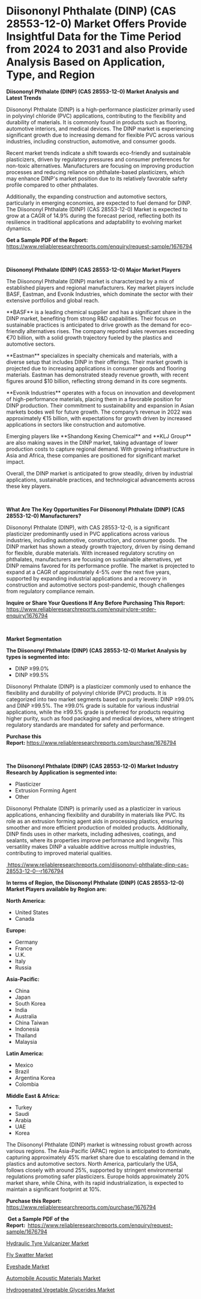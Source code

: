 <p><h1>Diisononyl Phthalate (DINP) (CAS 28553-12-0) Market Offers Provide Insightful Data for the Time Period from 2024 to 2031 and also Provide Analysis Based on Application, Type, and Region</h1></p><p><strong>Diisononyl Phthalate (DINP) (CAS 28553-12-0) Market Analysis and Latest Trends</strong></p>
<p><p>Diisononyl Phthalate (DINP) is a high-performance plasticizer primarily used in polyvinyl chloride (PVC) applications, contributing to the flexibility and durability of materials. It is commonly found in products such as flooring, automotive interiors, and medical devices. The DINP market is experiencing significant growth due to increasing demand for flexible PVC across various industries, including construction, automotive, and consumer goods.</p><p>Recent market trends indicate a shift towards eco-friendly and sustainable plasticizers, driven by regulatory pressures and consumer preferences for non-toxic alternatives. Manufacturers are focusing on improving production processes and reducing reliance on phthalate-based plasticizers, which may enhance DINP's market position due to its relatively favorable safety profile compared to other phthalates.</p><p>Additionally, the expanding construction and automotive sectors, particularly in emerging economies, are expected to fuel demand for DINP. The Diisononyl Phthalate (DINP) (CAS 28553-12-0) Market is expected to grow at a CAGR of 14.9% during the forecast period, reflecting both its resilience in traditional applications and adaptability to evolving market dynamics.</p></p>
<p><strong>Get a Sample PDF of the Report:&nbsp;</strong> <a href="https://www.reliableresearchreports.com/enquiry/request-sample/1676794?utm_campaign=31&utm_medium=2&utm_source=Github&utm_content=ia&utm_term=29102024&utm_id=diisononyl-phthalate-dinp-cas-28553-12-0">https://www.reliableresearchreports.com/enquiry/request-sample/1676794</a></p>
<p>&nbsp;</p>
<p><strong>Diisononyl Phthalate (DINP) (CAS 28553-12-0) Major Market Players</strong></p>
<p><p>The Diisononyl Phthalate (DINP) market is characterized by a mix of established players and regional manufacturers. Key market players include BASF, Eastman, and Evonik Industries, which dominate the sector with their extensive portfolios and global reach.</p><p>**BASF** is a leading chemical supplier and has a significant share in the DINP market, benefiting from strong R&D capabilities. Their focus on sustainable practices is anticipated to drive growth as the demand for eco-friendly alternatives rises. The company reported sales revenues exceeding €70 billion, with a solid growth trajectory fueled by the plastics and automotive sectors.</p><p>**Eastman** specializes in specialty chemicals and materials, with a diverse setup that includes DINP in their offerings. Their market growth is projected due to increasing applications in consumer goods and flooring materials. Eastman has demonstrated steady revenue growth, with recent figures around $10 billion, reflecting strong demand in its core segments.</p><p>**Evonik Industries** operates with a focus on innovation and development of high-performance materials, placing them in a favorable position for DINP production. Their commitment to sustainability and expansion in Asian markets bodes well for future growth. The company’s revenue in 2022 was approximately €15 billion, with expectations for growth driven by increased applications in sectors like construction and automotive.</p><p>Emerging players like **Shandong Kexing Chemical** and **KLJ Group** are also making waves in the DINP market, taking advantage of lower production costs to capture regional demand. With growing infrastructure in Asia and Africa, these companies are positioned for significant market impact.</p><p>Overall, the DINP market is anticipated to grow steadily, driven by industrial applications, sustainable practices, and technological advancements across these key players.</p></p>
<p>&nbsp;</p>
<p><strong>What Are The Key Opportunities For Diisononyl Phthalate (DINP) (CAS 28553-12-0) Manufacturers?</strong></p>
<p><p>Diisononyl Phthalate (DINP), with CAS 28553-12-0, is a significant plasticizer predominantly used in PVC applications across various industries, including automotive, construction, and consumer goods. The DINP market has shown a steady growth trajectory, driven by rising demand for flexible, durable materials. With increased regulatory scrutiny on phthalates, manufacturers are focusing on sustainable alternatives, yet DINP remains favored for its performance profile. The market is projected to expand at a CAGR of approximately 4-5% over the next five years, supported by expanding industrial applications and a recovery in construction and automotive sectors post-pandemic, though challenges from regulatory compliance remain.</p></p>
<p><strong>Inquire or Share Your Questions If Any Before Purchasing This Report:</strong> <a href="https://www.reliableresearchreports.com/enquiry/pre-order-enquiry/1676794?utm_campaign=31&utm_medium=2&utm_source=Github&utm_content=ia&utm_term=29102024&utm_id=diisononyl-phthalate-dinp-cas-28553-12-0">https://www.reliableresearchreports.com/enquiry/pre-order-enquiry/1676794</a></p>
<p>&nbsp;</p>
<p><strong>Market Segmentation</strong></p>
<p><strong>The Diisononyl Phthalate (DINP) (CAS 28553-12-0) Market Analysis by types is segmented into:</strong></p>
<p><ul><li>DINP ≥99.0%</li><li>DINP ≥99.5%</li></ul></p>
<p><p>Diisononyl Phthalate (DINP) is a plasticizer commonly used to enhance the flexibility and durability of polyvinyl chloride (PVC) products. It is categorized into two market segments based on purity levels: DINP ≥99.0% and DINP ≥99.5%. The ≥99.0% grade is suitable for various industrial applications, while the ≥99.5% grade is preferred for products requiring higher purity, such as food packaging and medical devices, where stringent regulatory standards are mandated for safety and performance.</p></p>
<p><strong>Purchase this Report:&nbsp;</strong><a href="https://www.reliableresearchreports.com/purchase/1676794?utm_campaign=31&utm_medium=2&utm_source=Github&utm_content=ia&utm_term=29102024&utm_id=diisononyl-phthalate-dinp-cas-28553-12-0">https://www.reliableresearchreports.com/purchase/1676794</a></p>
<p>&nbsp;</p>
<p><strong>The Diisononyl Phthalate (DINP) (CAS 28553-12-0) Market Industry Research by Application is segmented into:</strong></p>
<p><ul><li>Plasticizer</li><li>Extrusion Forming Agent</li><li>Other</li></ul></p>
<p><p>Diisononyl Phthalate (DINP) is primarily used as a plasticizer in various applications, enhancing flexibility and durability in materials like PVC. Its role as an extrusion forming agent aids in processing plastics, ensuring smoother and more efficient production of molded products. Additionally, DINP finds uses in other markets, including adhesives, coatings, and sealants, where its properties improve performance and longevity. This versatility makes DINP a valuable additive across multiple industries, contributing to improved material qualities.</p></p>
<p><a href="https://www.reliableresearchreports.com/diisononyl-phthalate-dinp-cas-28553-12-0--r1676794?utm_campaign=31&utm_medium=2&utm_source=Github&utm_content=ia&utm_term=29102024&utm_id=diisononyl-phthalate-dinp-cas-28553-12-0">&nbsp;https://www.reliableresearchreports.com/diisononyl-phthalate-dinp-cas-28553-12-0--r1676794</a></p>
<p><strong>In terms of Region, the Diisononyl Phthalate (DINP) (CAS 28553-12-0) Market Players available by Region are:</strong></p>
<p>
    <p> <strong> North America: </strong>
        <ul>
            <li>United States</li>
            <li>Canada</li>
        </ul>
        </p> 
    <p> <strong> Europe: </strong>
        <ul>
            <li>Germany</li>
            <li>France</li>
            <li>U.K.</li>
            <li>Italy</li>
            <li>Russia</li>
        </ul>
        </p> 
    <p> <strong> Asia-Pacific: </strong>
        <ul>
            <li>China</li>
            <li>Japan</li>
            <li>South Korea</li>
            <li>India</li>
            <li>Australia</li>
            <li>China Taiwan</li>
            <li>Indonesia</li>
            <li>Thailand</li>
            <li>Malaysia</li>
        </ul>
        </p> 
    <p> <strong> Latin America: </strong>
        <ul>
            <li>Mexico</li>
            <li>Brazil</li>
            <li>Argentina Korea</li>
            <li>Colombia</li>
        </ul>
        </p> 
    <p> <strong> Middle East & Africa: </strong>
        <ul>
            <li>Turkey</li>
            <li>Saudi</li>
            <li>Arabia</li>
            <li>UAE</li>
            <li>Korea</li>
        </ul>
    </p>
    </p>
<p><p>The Diisononyl Phthalate (DINP) market is witnessing robust growth across various regions. The Asia-Pacific (APAC) region is anticipated to dominate, capturing approximately 45% market share due to escalating demand in the plastics and automotive sectors. North America, particularly the USA, follows closely with around 25%, supported by stringent environmental regulations promoting safer plasticizers. Europe holds approximately 20% market share, while China, with its rapid industrialization, is expected to maintain a significant footprint at 10%. </p></p>
<p><strong>Purchase this Report: </strong><a href="https://www.reliableresearchreports.com/purchase/1676794?utm_campaign=31&utm_medium=2&utm_source=Github&utm_content=ia&utm_term=29102024&utm_id=diisononyl-phthalate-dinp-cas-28553-12-0">https://www.reliableresearchreports.com/purchase/1676794</a></p>
<p>&nbsp;<strong>Get a Sample PDF of the Report:&nbsp;&nbsp;</strong><a href="https://www.reliableresearchreports.com/enquiry/request-sample/1676794?utm_campaign=31&utm_medium=2&utm_source=Github&utm_content=ia&utm_term=29102024&utm_id=diisononyl-phthalate-dinp-cas-28553-12-0">https://www.reliableresearchreports.com/enquiry/request-sample/1676794</a></p>
<p><strong></strong></p>
<p><p><a href="https://issuu.com/reportprime-2/docs/hydraulic-tyre-vulcanizer-market-si_1fc5788cd135fa?utm_campaign=31&utm_medium=2&utm_source=Github&utm_content=ia&utm_term=29102024&utm_id=diisononyl-phthalate-dinp-cas-28553-12-0">Hydraulic Tyre Vulcanizer Market</a></p><p><a href="https://www.linkedin.com/pulse/global-fly-swatter-market-trends-insights-growth-opportunities-tj2vc?utm_campaign=31&utm_medium=2&utm_source=Github&utm_content=ia&utm_term=29102024&utm_id=diisononyl-phthalate-dinp-cas-28553-12-0">Fly Swatter Market</a></p><p><a href="https://www.linkedin.com/pulse/navigating-global-eyeshade-market-landscape-trends-forecasts-ovguc?utm_campaign=31&utm_medium=2&utm_source=Github&utm_content=ia&utm_term=29102024&utm_id=diisononyl-phthalate-dinp-cas-28553-12-0">Eyeshade Market</a></p><p><a href="https://github.com/taketakyriffecd/Market-Research-Report-List-1/blob/main/automobile-acoustic-materials-market.md?utm_campaign=31&utm_medium=2&utm_source=Github&utm_content=ia&utm_term=29102024&utm_id=diisononyl-phthalate-dinp-cas-28553-12-0">Automobile Acoustic Materials Market</a></p><p><a href="https://github.com/shivermasallash/Market-Research-Report-List-1/blob/main/hydrogenated-vegetable-glycerides-market.md?utm_campaign=31&utm_medium=2&utm_source=Github&utm_content=ia&utm_term=29102024&utm_id=diisononyl-phthalate-dinp-cas-28553-12-0">Hydrogenated Vegetable Glycerides Market</a></p></p>